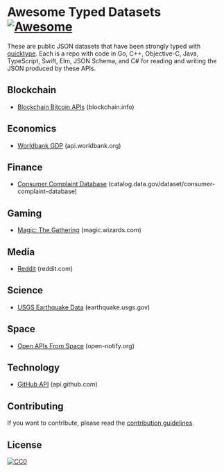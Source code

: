 # Awesome Typed Datasets [![Awesome](https://cdn.rawgit.com/sindresorhus/awesome/d7305f38d29fed78fa85652e3a63e154dd8e8829/media/badge.svg)](https://github.com/sindresorhus/awesome)

These are public JSON datasets that have been strongly
typed with [quicktype](https://github.com/quicktype/quicktype).
Each is a repo with code in Go, C++, Objective-C, Java, TypeScript, Swift, Elm, JSON Schema, and C# for
reading and writing the JSON produced by these APIs.


## Blockchain

* [Blockchain Bitcoin APIs](https://github.com/typeguard/typed-blockchain) (blockchain.info)

## Economics

* [Worldbank GDP](https://github.com/typeguard/typed-worldbank-gdp) (api.worldbank.org)

## Finance

* [Consumer Complaint Database](https://github.com/typeguard/typed-consumer-complaints) (catalog.data.gov/dataset/consumer-complaint-database)

## Gaming

* [Magic: The Gathering](https://github.com/typeguard/typed-magic-the-gathering) (magic.wizards.com)

## Media

* [Reddit](https://github.com/typeguard/typed-reddit) (reddit.com)

## Science

* [USGS Earthquake Data](https://github.com/typeguard/typed-earthquakes) (earthquake.usgs.gov)

## Space

* [Open APIs From Space](https://github.com/typeguard/typed-astronauts-in-space) (open-notify.org)

## Technology

* [GitHub API](https://github.com/typeguard/typed-github) (api.github.com)

## Contributing
If you want to contribute, please read the [contribution guidelines](CONTRIBUTING.md).

## License
[![CC0](http://mirrors.creativecommons.org/presskit/buttons/88x31/svg/cc-zero.svg)](https://creativecommons.org/publicdomain/zero/1.0/)
